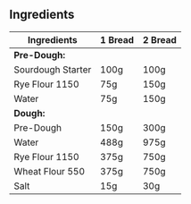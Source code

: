 ## Ingredients

|**Ingredients**|**1 Bread**| **2 Bread**|
|-|-|-|
|**Pre-Dough:**|||
|Sourdough Starter|100g|100g|
|Rye Flour 1150|75g|150g|
|Water|75g|150g|
|**Dough:**|||
|Pre-Dough|150g|300g|
|Water|488g|975g|
|Rye Flour 1150|375g|750g|
|Wheat Flour 550|375g|750g|
|Salt|15g|30g|


